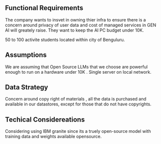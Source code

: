 ## Functional Requirements

The company wants to insvet in owning thier infra to ensure there is a concern around privacy of user data and cost of managed services in GEN AI will greately raise.
They want to keep the AI PC budget under 10K.

50 to 100 activite students located within city of Benguluru.


## Assumptions

We are assuming that Open Source LLMs that we choose are powerful enough to run on a hardware under 10K .
Single server on local network.

## Data Strategy

Concern around copy right of materials , all the data is purchased and available in our datastores, except for those that do not have copyrights.


## Techical Considereations

Considering using IBM granite since its a truely open-source model with training data and weights available opensource.
